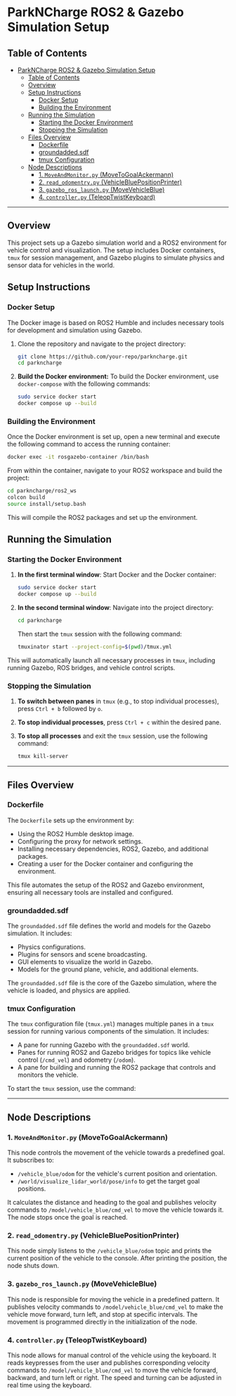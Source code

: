 
# ParkNCharge ROS2 & Gazebo Simulation Setup

## Table of Contents
- [ParkNCharge ROS2 \& Gazebo Simulation Setup](#parkncharge-ros2--gazebo-simulation-setup)
  - [Table of Contents](#table-of-contents)
  - [Overview](#overview)
  - [Setup Instructions](#setup-instructions)
    - [Docker Setup](#docker-setup)
    - [Building the Environment](#building-the-environment)
  - [Running the Simulation](#running-the-simulation)
    - [Starting the Docker Environment](#starting-the-docker-environment)
    - [Stopping the Simulation](#stopping-the-simulation)
  - [Files Overview](#files-overview)
    - [Dockerfile](#dockerfile)
    - [groundadded.sdf](#groundaddedsdf)
    - [tmux Configuration](#tmux-configuration)
  - [Node Descriptions](#node-descriptions)
    - [1. `MoveAndMonitor.py` (MoveToGoalAckermann)](#1-moveandmonitorpy-movetogoalackermann)
    - [2. `read_odomentry.py` (VehicleBluePositionPrinter)](#2-read_odomentrypy-vehiclebluepositionprinter)
    - [3. `gazebo_ros_launch.py` (MoveVehicleBlue)](#3-gazebo_ros_launchpy-movevehicleblue)
    - [4. `controller.py` (TeleopTwistKeyboard)](#4-controllerpy-teleoptwistkeyboard)

---

## Overview
This project sets up a Gazebo simulation world and a ROS2 environment for vehicle control and visualization. The setup includes Docker containers, `tmux` for session management, and Gazebo plugins to simulate physics and sensor data for vehicles in the world.

## Setup Instructions

### Docker Setup
The Docker image is based on ROS2 Humble and includes necessary tools for development and simulation using Gazebo.

1. Clone the repository and navigate to the project directory:

    ```bash
    git clone https://github.com/your-repo/parkncharge.git
    cd parkncharge
    ```

2. **Build the Docker environment:**
   To build the Docker environment, use `docker-compose` with the following commands:

    ```bash
    sudo service docker start
    docker compose up --build
    ```

### Building the Environment
Once the Docker environment is set up, open a new terminal and execute the following command to access the running container:

```bash
docker exec -it rosgazebo-container /bin/bash
```

From within the container, navigate to your ROS2 workspace and build the project:

```bash
cd parkncharge/ros2_ws
colcon build
source install/setup.bash
```

This will compile the ROS2 packages and set up the environment.

## Running the Simulation

### Starting the Docker Environment

1. **In the first terminal window**:
   Start Docker and the Docker container:
   ```bash
   sudo service docker start
   docker compose up --build
   ```

2. **In the second terminal window**:
   Navigate into the project directory:
   ```bash
   cd parkncharge
   ```
   Then start the `tmux` session with the following command:
   ```bash
   tmuxinator start --project-config=$(pwd)/tmux.yml
   ```

This will automatically launch all necessary processes in `tmux`, including running Gazebo, ROS bridges, and vehicle control scripts.

### Stopping the Simulation

1. **To switch between panes** in `tmux` (e.g., to stop individual processes), press `Ctrl + b` followed by `o`.
   
2. **To stop individual processes**, press `Ctrl + c` within the desired pane.
   
3. **To stop all processes** and exit the `tmux` session, use the following command:
   ```bash
   tmux kill-server
   ```

---

## Files Overview

### Dockerfile
The `Dockerfile` sets up the environment by:
- Using the ROS2 Humble desktop image.
- Configuring the proxy for network settings.
- Installing necessary dependencies, ROS2, Gazebo, and additional packages.
- Creating a user for the Docker container and configuring the environment.

This file automates the setup of the ROS2 and Gazebo environment, ensuring all necessary tools are installed and configured.

### groundadded.sdf
The `groundadded.sdf` file defines the world and models for the Gazebo simulation. It includes:
- Physics configurations.
- Plugins for sensors and scene broadcasting.
- GUI elements to visualize the world in Gazebo.
- Models for the ground plane, vehicle, and additional elements.

The `groundadded.sdf` file is the core of the Gazebo simulation, where the vehicle is loaded, and physics are applied.

### tmux Configuration
The `tmux` configuration file (`tmux.yml`) manages multiple panes in a `tmux` session for running various components of the simulation. It includes:
- A pane for running Gazebo with the `groundadded.sdf` world.
- Panes for running ROS2 and Gazebo bridges for topics like vehicle control (`/cmd_vel`) and odometry (`/odom`).
- A pane for building and running the ROS2 package that controls and monitors the vehicle.

To start the `tmux` session, use the command:

---

## Node Descriptions

### 1. `MoveAndMonitor.py` (MoveToGoalAckermann)
This node controls the movement of the vehicle towards a predefined goal. It subscribes to:
- `/vehicle_blue/odom` for the vehicle's current position and orientation.
- `/world/visualize_lidar_world/pose/info` to get the target goal positions.

It calculates the distance and heading to the goal and publishes velocity commands to `/model/vehicle_blue/cmd_vel` to move the vehicle towards it. The node stops once the goal is reached.

### 2. `read_odomentry.py` (VehicleBluePositionPrinter)
This node simply listens to the `/vehicle_blue/odom` topic and prints the current position of the vehicle to the console. After printing the position, the node shuts down.

### 3. `gazebo_ros_launch.py` (MoveVehicleBlue)
This node is responsible for moving the vehicle in a predefined pattern. It publishes velocity commands to `/model/vehicle_blue/cmd_vel` to make the vehicle move forward, turn left, and stop at specific intervals. The movement is programmed directly in the initialization of the node.

### 4. `controller.py` (TeleopTwistKeyboard)
This node allows for manual control of the vehicle using the keyboard. It reads keypresses from the user and publishes corresponding velocity commands to `/model/vehicle_blue/cmd_vel` to move the vehicle forward, backward, and turn left or right. The speed and turning can be adjusted in real time using the keyboard.

